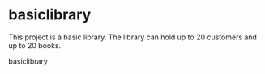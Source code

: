 basiclibrary
============

This project is a basic library. The library can hold up to 20 customers and up to 20 books.

basiclibrary
